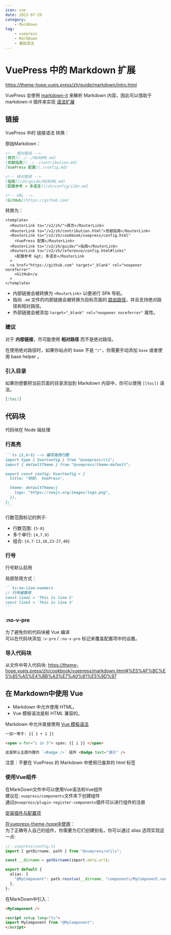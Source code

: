 ```yaml
---
icon: vue
date: 2023-07-20
category: 
    - MarkDown
tag: 
    - vuepress
    - MarkDown
    - 基础语法
---
```

# VuePress 中的 Markdown 扩展

https://theme-hope.vuejs.press/zh/guide/markdown/intro.html

VuePress 会使用 [markdown-it](https://github.com/markdown-it/markdown-it) 来解析 Markdown 内容，因此可以借助于 markdown-it 插件来实现 [语法扩展](https://github.com/markdown-it/markdown-it#syntax-extensions) 



##  链接

VuePress 中的 链接语法 转换：

原始Markdown：

```markdown
<!-- 相对路径 -->
[首页](../../README.md)  
[贡献指南](../../contribution.md)  
[VuePress 配置](./config.md)

<!-- 绝对路径 -->
[指南](/zh/guide/README.md)  
[配置参考 > 多语言](/zh/config/i18n.md)

<!-- URL -->
[GitHub](https://github.com)
```

转换为：

```vue
<template>
  <RouterLink to="/v2/zh/">首页</RouterLink>
  <RouterLink to="/v2/zh/contribution.html">贡献指南</RouterLink>
  <RouterLink to="/v2/zh/cookbook/vuepress/config.html"
    >VuePress 配置</RouterLink>
  <RouterLink to="/v2/zh/guide/">指南</RouterLink>
  <RouterLink to="/v2/zh/reference/config.html#links"
    >配置参考 &gt; 多语言</RouterLink
  >
  <a href="https://github.com" target="_blank" rel="noopener noreferrer"
    >GitHub</a
  >
</template>
```

- 内部链接会被转换为 `<RouterLink>` 以便进行 SPA 导航。
- 指向 `.md` 文件的内部链接会被转换为目标页面的 [路由路径](https://theme-hope.vuejs.press/zh/cookbook/vuepress/page.html#路由)，并且支持绝对路径和相对路径。
- 外部链接会被添加 `target="_blank" rel="noopener noreferrer"` 属性。

### 建议

对于 **内部链接**，尽可能使用 **相对路径** 而不是绝对路径。

在使用绝对路径时，如果你站点的 base 不是 `"/"`，你需要手动添加 `base` 或者使用  base helper 。

### 引入目录

如果你想要把当前页面的目录添加到 Markdown 内容中，你可以使用 `[[toc]]` 语法。

```markdown
[[toc]]
```

## 代码块

代码块在 Node 端处理

### 行高亮

~~~markdown
```ts {1,6-8} --> 编写高亮行数
import type { UserConfig } from "@vuepress/cli";
import { defaultTheme } from "@vuepress/theme-default";

export const config: UserConfig = {
  title: "你好， VuePress",

  theme: defaultTheme({
    logo: "https://vuejs.org/images/logo.png",
  }),
};
```

~~~

行数范围标记的例子:

- 行数范围: `{5-8}`
- 多个单行: `{4,7,9}`
- 组合: `{4,7-13,16,23-27,40}`

### 行号

行号默认启用

局部禁用方式：

~~~markdown
```ts:no-line-numbers
// 行号被禁用
const line2 = 'This is line 2'
const line3 = 'This is line 3'
```
~~~

### :no-v-pre

为了避免你的代码块被 Vue 编译  
可以在代码块添加 `:v-pre` / `:no-v-pre` 标记来覆盖配置项中的设置。

### 导入代码块

从文件中导入代码块: https://theme-hope.vuejs.press/zh/cookbook/vuepress/markdown.html#%E5%AF%BC%E5%85%A5%E4%BB%A3%E7%A0%81%E5%9D%97

## 在 Markdown中使用 Vue

- Markdown 中允许使用 HTML。
- Vue 模板语法是和 HTML 兼容的。

 Markdown 中允许直接使用 [Vue 模板语法](https://v3.vuejs.org/guide/template-syntax.html)

```markdown
一加一等于: {{ 1 + 1 }}

<span v-for="i in 3"> span: {{ i }} </span>

这是默认主题内置的 `<Badge />` 组件 <Badge text="演示" />
```

注意：不要在 VuePress 的 Markdown 中使用已废弃的 html 标签

### 使用Vue组件
在MarkDown文件中可以使用Vue语法和Vue组件  
建议在`.vuepress/components`文件夹下创建组件  
通过`@vuepress/plugin-register-components`插件可以进行组件的注册  

[安装插件与配置项](https://vuejs.press/zh/reference/plugin/register-components.html) 

[在vuepress-theme-hope中使用](https://theme-hope.vuejs.press/zh/cookbook/customize/component.html#%E5%9C%A8-markdown-%E4%B8%AD%E4%BD%BF%E7%94%A8-vue-%E8%AF%AD%E6%B3%95%E4%B8%8E%E7%BB%84%E4%BB%B6)：   
为了正确导入自己的组件，你需要为它们创建别名，你可以通过 alias 选项实现这一点:
```ts
// .vuepress/config.ts
import { getDirname, path } from "@vuepress/utils";

const __dirname = getDirname(import.meta.url);

export default {
  alias: {
    "@MyComponent": path.resolve(__dirname, "components/MyComponent.vue"),
  },
};
```
在MarkDown中引入：
```md
<MyComponent />

<script setup lang="ts">
import MyComponent from "@MyComponent";
</script>
```